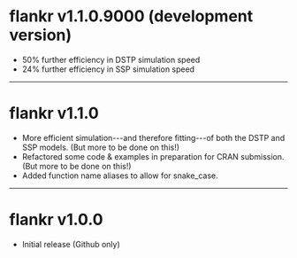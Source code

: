 # flankr v1.1.0.9000 (development version)
* 50% further efficiency in DSTP simulation speed 
* 24% further efficiency in SSP simulation speed

---
# flankr v1.1.0
* More efficient simulation---and therefore fitting---of both the DSTP and 
SSP models. (But more to be done on this!)
* Refactored some code & examples in preparation for CRAN submission. 
(But more to be done on this!)
* Added function name aliases to allow for snake_case.

---
# flankr v1.0.0
* Initial release (Github only)
